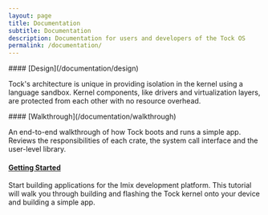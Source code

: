 ```yaml
---
layout: page
title: Documentation
subtitle: Documentation
description: Documentation for users and developers of the Tock OS
permalink: /documentation/
---
```


<div class="projects">
<div class="grid no-gutters">

<div class="unit one-third">
  <div class="project">
#### [Design](/documentation/design)

Tock's architecture is unique in providing isolation in the kernel using a
language sandbox. Kernel components, like drivers and virtualization layers,
are protected from each other with no resource overhead.
  </div>
</div>

<div class="unit one-third">
  <div class="project">
#### [Walkthrough](/documentation/walkthrough)

An end-to-end walkthrough of how Tock boots and runs a simple app.  Reviews the
responsibilities of each crate, the system call interface and the user-level
library.
  </div>
</div>

<div class="unit one-third">
  <div class="project coming-soon">

#### [Getting Started](#)

Start building applications for the Imix development platform. This tutorial
will walk you through building and flashing the Tock kernel onto your device
and building a simple app.

  </div>
</div>
</div><!-- grid -->
</div>
